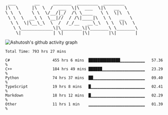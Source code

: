 <pre>
 ___       __     _______  ________  ________     
|\  \     |\  \  /  ___  \|\  ___  \|\   __  \    
\ \  \    \ \  \/__/|_/  /\ \____   \ \  \|\  \   
 \ \  \  __\ \  \__|//  / /\|____|\  \ \   __  \  
  \ \  \|\__\_\  \  /  /_/__   __\_\  \ \  \|\  \ 
   \ \____________\|\________\|\_______\ \_______\
    \|____________| \|_______|\|_______|\|_______|                                 
</pre>

![Ashutosh's github activity graph](https://github-readme-activity-graph.cyclic.app/graph?username=w298&theme=github-compact&hide_title=true&radius=8&area=true)

<!--START_SECTION:waka-->

```text
Total Time: 793 hrs 27 mins

C#                   455 hrs 6 mins  ██████████████▁▁▁▁▁▁▁▁▁▁▁   57.36 %
C++                  184 hrs 49 mins ██████▁▁▁▁▁▁▁▁▁▁▁▁▁▁▁▁▁▁▁   23.29 %
Python               74 hrs 37 mins  ██▁▁▁▁▁▁▁▁▁▁▁▁▁▁▁▁▁▁▁▁▁▁▁   09.40 %
TypeScript           19 hrs 8 mins   █▁▁▁▁▁▁▁▁▁▁▁▁▁▁▁▁▁▁▁▁▁▁▁▁   02.41 %
Markdown             18 hrs 12 mins  █▁▁▁▁▁▁▁▁▁▁▁▁▁▁▁▁▁▁▁▁▁▁▁▁   02.29 %
Other                11 hrs 1 min    ▁▁▁▁▁▁▁▁▁▁▁▁▁▁▁▁▁▁▁▁▁▁▁▁▁   01.39 %
```

<!--END_SECTION:waka-->

